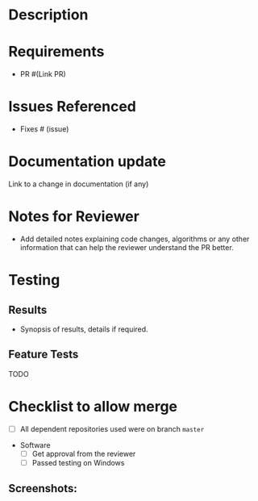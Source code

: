 # Description
<!--- Describe your changes in detail -->

# Requirements
<!--- This sections defines on a high level what the reviewer might need to test/conduct a review. This can include other PRs, toolchains, softwares, files etc. -->
<!--- For example, Requirements can be a specific branch of another repository that is a dependency. -->
<!--- Another example can be downloading tools like flask or starting a server -->
- PR #(Link PR)


# Issues Referenced
<!-- If Any -->
- Fixes # (issue)

# Documentation update
Link to a change in documentation (if any)

# Notes for Reviewer
- Add detailed notes explaining code changes, algorithms or any other information that can help the reviewer understand the PR better.

# Testing
<!--- The testing results should be added to the main PR behind this bug-fix/ feature-add -->
<!--- If another **linked PR** is the main PR for this bug-fix/ feature-add, you may then remove this testing section and add a link to the main PR here with the explicit statement "testing results added to PR(link)". -->

## Results
<!--- The main results should be recorded in the appropriate testing results sheet -->
- Synopsis of results, details if required.

## Feature Tests
TODO

# Checklist to allow merge
- [ ] All dependent repositories used were on branch `master`
- Software
  - [ ] Get approval from the reviewer
  - [ ] Passed testing on Windows

## Screenshots:
